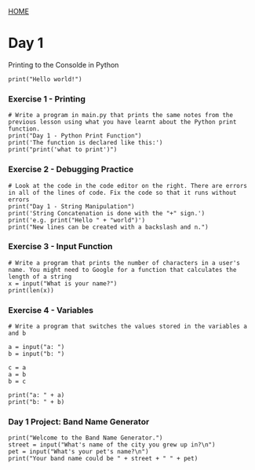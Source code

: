 [HOME](https://driphtyio.github.io/python-yu/)

# Day 1
Printing to the Consolde in Python


```
print("Hello world!")
```

### Exercise 1 - Printing 


```
# Write a program in main.py that prints the same notes from the previous lesson using what you have learnt about the Python print function.
print("Day 1 - Python Print Function")
print('The function is declared like this:')
print("print('what to print')")
```
### Exercise 2 - Debugging Practice


```
# Look at the code in the code editor on the right. There are errors in all of the lines of code. Fix the code so that it runs without errors
print("Day 1 - String Manipulation")
print('String Concatenation is done with the "+" sign.')
print('e.g. print("Hello " + "world")')
print("New lines can be created with a backslash and n.")
```

### Exercise 3 - Input Function
```
# Write a program that prints the number of characters in a user's name. You might need to Google for a function that calculates the length of a string
x = input("What is your name?")
print(len(x))
```

### Exercise 4 - Variables


```
# Write a program that switches the values stored in the variables a and b

a = input("a: ")
b = input("b: ")

c = a
a = b
b = c

print("a: " + a)
print("b: " + b)
```

### Day 1 Project: Band Name Generator


```
print("Welcome to the Band Name Generator.")
street = input("What's name of the city you grew up in?\n")
pet = input("What's your pet's name?\n")
print("Your band name could be " + street + " " + pet)
```


